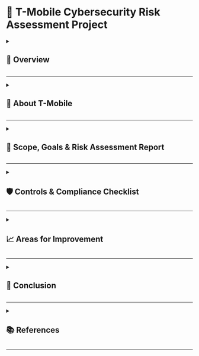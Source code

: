 # 🚀 T-Mobile Cybersecurity Risk Assessment Project  

<details>
  <summary><h2>📖 Overview</h2></summary>
  <p>This project presents a comprehensive <b>cybersecurity risk assessment</b> for T-Mobile, one of the largest telecommunications companies in the world. The assessment covers:</p>
  <ul>
    <li>📌 <b>Scope, Goals & Risk Assessment Report</b></li>
    <li>✅ <b>Controls & Compliance Checklist</b></li>
    <li>⚠️ <b>Risk Register</b></li>
    <li>📊 <b>Areas for Improvement & Recommendations</b></li>
  </ul>
  <p>The goal is to evaluate <b>potential cybersecurity threats</b>, analyze the <b>effectiveness of existing security measures</b>, and propose mitigation strategies to enhance T-Mobile's resilience against evolving cyber threats.</p>
</details>

---

<details>
  <summary><h2>📌 About T-Mobile</h2></summary>
  <p><b>T-Mobile</b> is a leading telecommunications company that provides wireless voice, messaging, and data services in the United States and globally. As of 2025, T-Mobile has:</p>
  <ul>
    <li>📡 Over <b>110 million customers</b> in the U.S.</li>
    <li>🏢 A vast infrastructure of **5G networks** and data centers.</li>
    <li>💳 Processes **millions of financial transactions** daily.</li>
    <li>🔐 Stores **highly sensitive customer information**, including:
      <ul>
        <li>📂 Personally Identifiable Information (PII)</li>
        <li>💳 Credit card and financial data</li>
        <li>📞 Call and message records</li>
      </ul>
    </li>
  </ul>

  <h3>⚠️ Cybersecurity Challenges</h3>
  <p>T-Mobile has been a frequent target of cyberattacks, including:</p>
  <ul>
    <li>⚠️ <b>Data breaches</b> exposing customer information.</li>
    <li>⚠️ <b>Phishing & credential theft</b> targeting employees.</li>
    <li>⚠️ <b>Third-party vulnerabilities</b> in vendor supply chains.</li>
    <li>⚠️ <b>Regulatory compliance risks</b> (GDPR, PCI DSS, FCC rules).</li>
  </ul>

  <h3>🔍 Why This Project Matters</h3>
  <p>This cybersecurity assessment aims to identify <b>key vulnerabilities</b> in T-Mobile’s security infrastructure and offer strategies to strengthen data protection, compliance adherence, and threat mitigation.</p>
</details>

---

<details>
  <summary><h2>📄 Scope, Goals & Risk Assessment Report</h2></summary>
  <h3>📍 Scope</h3>
  <p>The assessment covers <b>network security, data protection, third-party risks, and regulatory compliance</b>. All assets, internal processes, and compliance measures are reviewed.</p>
  
  <h3>🎯 Goals</h3>
  <ul>
    <li>🔍 Identify security vulnerabilities and evaluate existing security controls.</li>
    <li>🔐 Assess compliance with GDPR, PCI DSS, NIST, and ISO 27001 standards.</li>
    <li>📊 Provide actionable mitigation strategies to reduce cybersecurity threats.</li>
  </ul>

  <h3>🛡️ Risk Assessment & Monitoring</h3>
  <p>The key risks identified include:</p>
  <ul>
    <li>⚠️ <b>Data Breaches</b> – Sensitive customer data exposure</li>
    <li>⚠️ <b>Unauthorized Access</b> – Exploiting weak authentication mechanisms</li>
    <li>⚠️ <b>Phishing Attacks</b> – Credential theft & unauthorized access</li>
    <li>⚠️ <b>Insider Threats</b> – Malicious or negligent employees</li>
    <li>⚠️ <b>Third-Party Security Risks</b> – Vendor security vulnerabilities</li>
  </ul>
  <p><b>Overall Risk Score: 8/10 (High Risk)</b></p>
</details>

---

<details>
  <summary><h2>🛡️ Controls & Compliance Checklist</h2></summary>
  <p>This checklist evaluates whether T-Mobile has implemented the necessary <b>security controls and compliance measures</b>.</p>

  <h3>✔️ Security Controls</h3>
  <ul>
    <li>✅ Firewall & Intrusion Detection System (IDS)</li>
    <li>✅ Multi-Factor Authentication (MFA) & Encryption</li>
    <li>✅ Security Operations Center (SOC) Monitoring</li>
    <li>✅ Incident Response & Disaster Recovery Plans</li>
    <li>✅ Data Protection & Access Management</li>
  </ul>

  <h3>📜 Compliance Standards</h3>
  <ul>
    <li>📌 <b>GDPR</b> – Data protection impact assessment & breach notifications</li>
    <li>📌 <b>PCI DSS</b> – Secure credit card processing & encryption</li>
    <li>📌 <b>NIST Cybersecurity Framework</b> – Identify, Protect, Detect, Respond, Recover</li>
    <li>📌 <b>ISO 27001</b> – Information Security Management System (ISMS)</li>
  </ul>

  <p><b>Goal:</b> Ensure T-Mobile is aligned with cybersecurity best practices.</p>
</details>

---

<details>
  <summary><h2>📈 Areas for Improvement</h2></summary>
  <ul>
    <li>📌 Improve <b>risk justification</b> for post-mitigation scores.</li>
    <li>📌 Add <b>risk trend indicators</b> (⬆ Increasing, ➖ Stable, ⬇ Decreasing).</li>
    <li>📌 Expand <b>Zero Trust implementation plan</b> to address challenges.</li>
    <li>📌 Enhance <b>incident response documentation</b>.</li>
  </ul>
</details>

---

<details>
  <summary><h2>🏁 Conclusion</h2></summary>
  <p>This project highlights the **key cybersecurity risks** and **mitigation strategies** for T-Mobile. While existing security controls provide a strong foundation, improvements in **Zero Trust implementation, risk tracking, and compliance reporting** will further strengthen the security posture.</p>
</details>

---

<details>
  <summary><h2>📚 References</h2></summary>
  <ul>
    <li>📖 T-Mobile Cybersecurity Scope, Goals, & Risk Assessment Report</li>
    <li>📖 T-Mobile Cybersecurity Controls & Compliance Checklist</li>
    <li>📖 NIST Cybersecurity Framework: <a href="https://www.nist.gov/cyberframework">NIST Website</a></li>
    <li>📖 ISO/IEC 27001 Compliance: <a href="https://www.iso.org/isoiec-27001-information-security.html">ISO Website</a></li>
  </ul>
</details>

---
